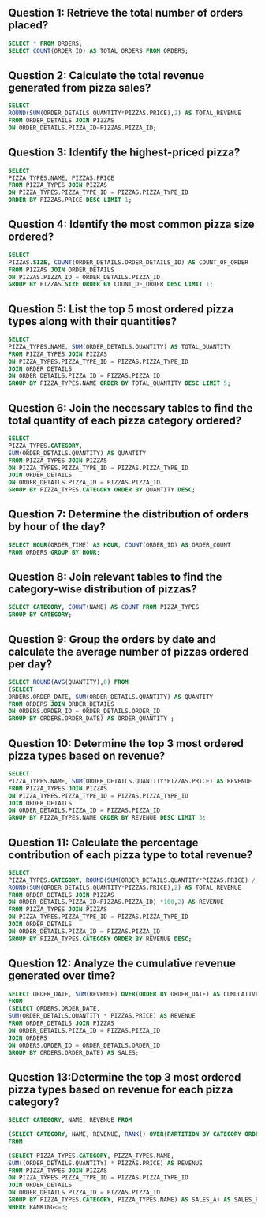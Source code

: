 ## Question 1: Retrieve the total number of orders placed?
```sql
SELECT * FROM ORDERS;
SELECT COUNT(ORDER_ID) AS TOTAL_ORDERS FROM ORDERS; 
```

## Question 2: Calculate the total revenue generated from pizza sales?
```sql
SELECT
ROUND(SUM(ORDER_DETAILS.QUANTITY*PIZZAS.PRICE),2) AS TOTAL_REVENUE
FROM ORDER_DETAILS JOIN PIZZAS
ON ORDER_DETAILS.PIZZA_ID=PIZZAS.PIZZA_ID;
```

## Question 3: Identify the highest-priced pizza?
```sql
SELECT
PIZZA_TYPES.NAME, PIZZAS.PRICE
FROM PIZZA_TYPES JOIN PIZZAS
ON PIZZA_TYPES.PIZZA_TYPE_ID = PIZZAS.PIZZA_TYPE_ID
ORDER BY PIZZAS.PRICE DESC LIMIT 1;
```

## Question 4: Identify the most common pizza size ordered?
```sql
SELECT
PIZZAS.SIZE, COUNT(ORDER_DETAILS.ORDER_DETAILS_ID) AS COUNT_OF_ORDER
FROM PIZZAS JOIN ORDER_DETAILS
ON PIZZAS.PIZZA_ID = ORDER_DETAILS.PIZZA_ID
GROUP BY PIZZAS.SIZE ORDER BY COUNT_OF_ORDER DESC LIMIT 1;
```

## Question 5: List the top 5 most ordered pizza types along with their quantities?
```sql
SELECT
PIZZA_TYPES.NAME, SUM(ORDER_DETAILS.QUANTITY) AS TOTAL_QUANTITY
FROM PIZZA_TYPES JOIN PIZZAS
ON PIZZA_TYPES.PIZZA_TYPE_ID = PIZZAS.PIZZA_TYPE_ID
JOIN ORDER_DETAILS 
ON ORDER_DETAILS.PIZZA_ID = PIZZAS.PIZZA_ID
GROUP BY PIZZA_TYPES.NAME ORDER BY TOTAL_QUANTITY DESC LIMIT 5;
```

## Question 6: Join the necessary tables to find the total quantity of each pizza category ordered?
```sql
SELECT 
PIZZA_TYPES.CATEGORY,
SUM(ORDER_DETAILS.QUANTITY) AS QUANTITY
FROM PIZZA_TYPES JOIN PIZZAS
ON PIZZA_TYPES.PIZZA_TYPE_ID = PIZZAS.PIZZA_TYPE_ID
JOIN ORDER_DETAILS
ON ORDER_DETAILS.PIZZA_ID = PIZZAS.PIZZA_ID
GROUP BY PIZZA_TYPES.CATEGORY ORDER BY QUANTITY DESC;
```

## Question 7: Determine the distribution of orders by hour of the day?
```sql
SELECT HOUR(ORDER_TIME) AS HOUR, COUNT(ORDER_ID) AS ORDER_COUNT 
FROM ORDERS GROUP BY HOUR;
```

## Question 8: Join relevant tables to find the category-wise distribution of pizzas?
```sql
SELECT CATEGORY, COUNT(NAME) AS COUNT FROM PIZZA_TYPES
GROUP BY CATEGORY;
```

## Question 9: Group the orders by date and calculate the average number of pizzas ordered per day?
```sql
SELECT ROUND(AVG(QUANTITY),0) FROM
(SELECT 
ORDERS.ORDER_DATE, SUM(ORDER_DETAILS.QUANTITY) AS QUANTITY
FROM ORDERS JOIN ORDER_DETAILS
ON ORDERS.ORDER_ID = ORDER_DETAILS.ORDER_ID
GROUP BY ORDERS.ORDER_DATE) AS ORDER_QUANTITY ;
```

## Question 10: Determine the top 3 most ordered pizza types based on revenue?
```sql
SELECT
PIZZA_TYPES.NAME, SUM(ORDER_DETAILS.QUANTITY*PIZZAS.PRICE) AS REVENUE
FROM PIZZA_TYPES JOIN PIZZAS
ON PIZZA_TYPES.PIZZA_TYPE_ID = PIZZAS.PIZZA_TYPE_ID
JOIN ORDER_DETAILS
ON ORDER_DETAILS.PIZZA_ID = PIZZAS.PIZZA_ID
GROUP BY PIZZA_TYPES.NAME ORDER BY REVENUE DESC LIMIT 3;
```

## Question 11: Calculate the percentage contribution of each pizza type to total revenue?
```sql
SELECT
PIZZA_TYPES.CATEGORY, ROUND(SUM(ORDER_DETAILS.QUANTITY*PIZZAS.PRICE) / (SELECT
ROUND(SUM(ORDER_DETAILS.QUANTITY*PIZZAS.PRICE),2) AS TOTAL_REVENUE
FROM ORDER_DETAILS JOIN PIZZAS
ON ORDER_DETAILS.PIZZA_ID=PIZZAS.PIZZA_ID) *100,2) AS REVENUE
FROM PIZZA_TYPES JOIN PIZZAS
ON PIZZA_TYPES.PIZZA_TYPE_ID = PIZZAS.PIZZA_TYPE_ID
JOIN ORDER_DETAILS
ON ORDER_DETAILS.PIZZA_ID = PIZZAS.PIZZA_ID
GROUP BY PIZZA_TYPES.CATEGORY ORDER BY REVENUE DESC;
```

## Question 12: Analyze the cumulative revenue generated over time?
```sql
SELECT ORDER_DATE, SUM(REVENUE) OVER(ORDER BY ORDER_DATE) AS CUMULATIVE_REVENUE
FROM
(SELECT ORDERS.ORDER_DATE,
SUM(ORDER_DETAILS.QUANTITY * PIZZAS.PRICE) AS REVENUE
FROM ORDER_DETAILS JOIN PIZZAS
ON ORDER_DETAILS.PIZZA_ID = PIZZAS.PIZZA_ID
JOIN ORDERS
ON ORDERS.ORDER_ID = ORDER_DETAILS.ORDER_ID
GROUP BY ORDERS.ORDER_DATE) AS SALES;
```

## Question 13:Determine the top 3 most ordered pizza types based on revenue for each pizza category?
```sql
SELECT CATEGORY, NAME, REVENUE FROM

(SELECT CATEGORY, NAME, REVENUE, RANK() OVER(PARTITION BY CATEGORY ORDER BY REVENUE DESC) AS RANKING
FROM

(SELECT PIZZA_TYPES.CATEGORY, PIZZA_TYPES.NAME,
SUM((ORDER_DETAILS.QUANTITY) * PIZZAS.PRICE) AS REVENUE
FROM PIZZA_TYPES JOIN PIZZAS
ON PIZZA_TYPES.PIZZA_TYPE_ID = PIZZAS.PIZZA_TYPE_ID
JOIN ORDER_DETAILS
ON ORDER_DETAILS.PIZZA_ID = PIZZAS.PIZZA_ID
GROUP BY PIZZA_TYPES.CATEGORY, PIZZA_TYPES.NAME) AS SALES_A) AS SALES_B
WHERE RANKING<=3;
```


